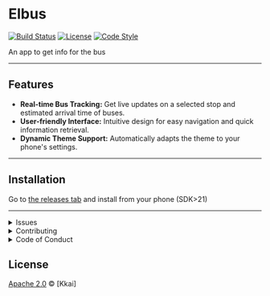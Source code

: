 # Elbus
[![Build Status](https://img.shields.io/travis/username/repo.svg)](https://travis-ci.org/username/repo)
[![License](https://img.shields.io/badge/license-MIT-blue.svg)](https://opensource.org/licenses/MIT)
[![Code Style](https://img.shields.io/badge/code%20style-Kotlin%20Style%20Guide-orange.svg)](https://kotlinlang.org/docs/reference/coding-conventions.html)

An app to get info for the bus

---

## Features

- **Real-time Bus Tracking:** Get live updates on a selected stop and estimated arrival time of buses.
- **User-friendly Interface:** Intuitive design for easy navigation and quick information retrieval.
- **Dynamic Theme Support:** Automatically adapts the theme to your phone's settings.
---

## Installation

Go to [the releases tab](https://github.com/Kkaiyuanwg/Elbus/releases) and install from your phone (SDK>21)

---

<details><summary>Issues</summary>
  
If you encounter any problems or have suggestions for improvements, please [open a new issue]([link-to-your-repository/](https://github.com/Kkaiyuanwg/Elbus/)issues).

</details>

<details><summary>Contributing</summary>
We welcome contributions to the app. If you'd like to contribute to the project, follow these steps:

1. Fork the repository.
2. Create a new branch (`git checkout -b feature/new-feature`).
3. Make your changes and commit (`git commit -m 'Add new feature'`).
4. Push the branch (`git push origin feature/new-feature`).
5. Create a new Pull Request.
See [CONTRIBUTING.md](./CONTRIBUTING.md).

</details>

<details><summary>Code of Conduct</summary>

See [CODE_OF_CONDUCT.md](./CODE_OF_CONDUCT.md).
</details>

## License

[Apache 2.0](./LICENSE) © [Kkai]
